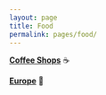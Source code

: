 ```yaml
---
layout: page
title: Food
permalink: pages/food/
---
```

**[Coffee Shops](/pages/coffeeshops)** :coffee:

**[Europe](/pages/europetripfood)** :tropical_drink:
